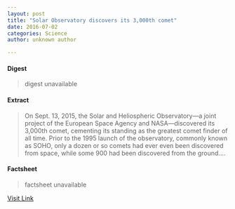 ```yaml
---
layout: post
title: "Solar Observatory discovers its 3,000th comet"
date: 2016-07-02
categories: Science
author: unknown author

---
```



#### Digest
>digest unavailable

#### Extract
>On Sept. 13, 2015, the Solar and Heliospheric Observatory—a joint project of the European Space Agency and NASA—discovered its 3,000th comet, cementing its standing as the greatest comet finder of all time. Prior to the 1995 launch of the observatory, commonly known as SOHO, only a dozen or so comets had ever even been discovered from space, while some 900 had been discovered from the ground....

#### Factsheet
>factsheet unavailable

[Visit Link](http://phys.org/news/2015-09-solar-observatory-3000th-comet.html)


